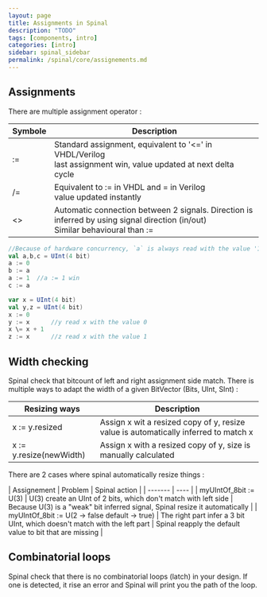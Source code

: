 ```yaml
---
layout: page
title: Assignments in Spinal
description: "TODO"
tags: [components, intro]
categories: [intro]
sidebar: spinal_sidebar
permalink: /spinal/core/assignements.md
---
```



## Assignments
There are multiple assignment operator :

| Symbole| Description |
| ------- | ---- |
| := | Standard assignment, equivalent to '<=' in VHDL/Verilog <br> last assignment win, value updated at next delta cycle  |
| /= | Equivalent to := in VHDL and = in Verilog <br> value updated instantly |
| <> |Automatic connection between 2 signals. Direction is inferred by using signal direction (in/out) <br> Similar behavioural than :=  |

```scala
//Because of hardware concurrency, `a` is always read with the value '1' by b and c
val a,b,c = UInt(4 bit)
a := 0
b := a
a := 1  //a := 1 win
c := a  

var x = UInt(4 bit)
val y,z = UInt(4 bit)
x := 0
y := x      //y read x with the value 0
x \= x + 1
z := x      //z read x with the value 1
```

## Width checking

Spinal check that bitcount of left and right assignment side match. There is multiple ways to adapt the width of a given BitVector (Bits, UInt, SInt) :

| Resizing ways | Description|
| ------- | ---- |
| x := y.resized | Assign x wit a resized copy of y, resize value is automatically inferred to match x  |
| x := y.resize(newWidth) | Assign x with a resized copy of y, size is manually calculated |

There are 2 cases where spinal automatically resize things :

| Assignement | Problem | Spinal action |
| ------- | ---- |
| myUIntOf_8bit := U(3) | U(3) create an UInt of 2 bits, which don't match with left side  | Because  U(3) is a "weak" bit inferred signal, Spinal resize it automatically |
| myUIntOf_8bit := U(2 -> false default -> true) | The right part infer a 3 bit UInt, which doesn't match with the left part | Spinal reapply the default value to bit that are missing |

## Combinatorial loops

Spinal check that there is no combinatorial loops (latch) in your design. If one is detected, it rise an error and Spinal will print you the path of the loop.
